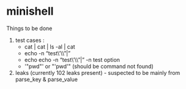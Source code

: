 # minishell

Things to be done

1. test cases :  
	- cat | cat | ls -al | cat
 	- echo -n “test\’\\\”\|”
	- echo echo -n “test\’\\\”\|” -n test option
	- '"pwd"' or "'pwd'" (should be command not found)
2. leaks (currently 102 leaks present)
		- suspected to be mainly from parse_key & parse_value

